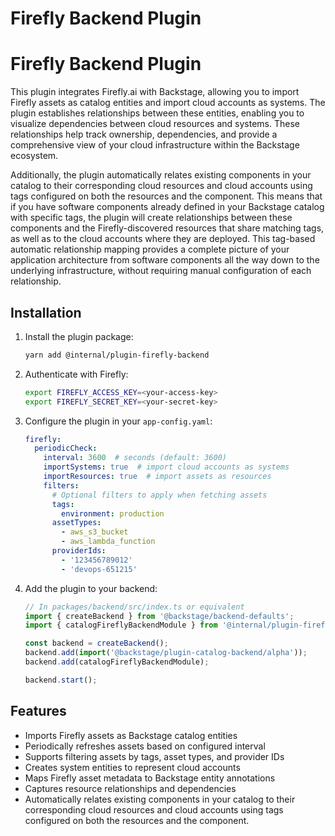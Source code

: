 # Firefly Backend Plugin

# Firefly Backend Plugin

This plugin integrates Firefly.ai with Backstage, allowing you to import Firefly assets as catalog entities and import cloud accounts as systems. The plugin establishes relationships between these entities, enabling you to visualize dependencies between cloud resources and systems. These relationships help track ownership, dependencies, and provide a comprehensive view of your cloud infrastructure within the Backstage ecosystem.

Additionally, the plugin automatically relates existing components in your catalog to their corresponding cloud resources and cloud accounts using tags configured on both the resources and the component. This means that if you have software components already defined in your Backstage catalog with specific tags, the plugin will create relationships between these components and the Firefly-discovered resources that share matching tags, as well as to the cloud accounts where they are deployed. This tag-based automatic relationship mapping provides a complete picture of your application architecture from software components all the way down to the underlying infrastructure, without requiring manual configuration of each relationship.

## Installation

1. Install the plugin package:
   ```bash
   yarn add @internal/plugin-firefly-backend
   ```

2. Authenticate with Firefly:
   ```bash
   export FIREFLY_ACCESS_KEY=<your-access-key>
   export FIREFLY_SECRET_KEY=<your-secret-key>
   ```

3. Configure the plugin in your `app-config.yaml`:
   ```yaml
   firefly:
     periodicCheck:
       interval: 3600  # seconds (default: 3600)
       importSystems: true  # import cloud accounts as systems
       importResources: true  # import assets as resources
       filters:
         # Optional filters to apply when fetching assets
         tags:
           environment: production
         assetTypes:
           - aws_s3_bucket
           - aws_lambda_function
         providerIds:
           - '123456789012'  
           - 'devops-651215'  
   ```

4. Add the plugin to your backend:
   ```typescript
   // In packages/backend/src/index.ts or equivalent
   import { createBackend } from '@backstage/backend-defaults';
   import { catalogFireflyBackendModule } from '@internal/plugin-firefly-backend';

   const backend = createBackend();
   backend.add(import('@backstage/plugin-catalog-backend/alpha'));
   backend.add(catalogFireflyBackendModule);
   
   backend.start();
   ```

## Features

- Imports Firefly assets as Backstage catalog entities
- Periodically refreshes assets based on configured interval
- Supports filtering assets by tags, asset types, and provider IDs
- Creates system entities to represent cloud accounts
- Maps Firefly asset metadata to Backstage entity annotations
- Captures resource relationships and dependencies
- Automatically relates existing components in your catalog to their corresponding cloud resources and cloud accounts using tags configured on both the resources and the component.